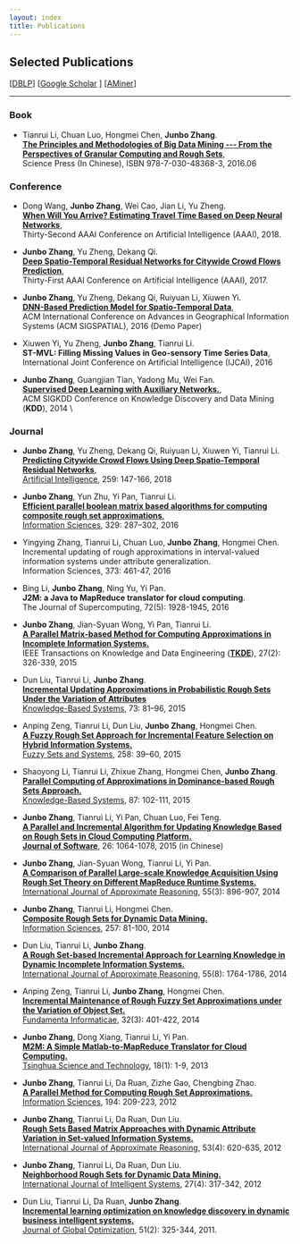 ```yaml
---
layout: index
title: Publications
---
```


## Selected Publications
[[DBLP](http://www.informatik.uni-trier.de/~ley/pers/ht/z/Zhang:Junbo.html)] [[Google Scholar](http://scholar.google.com/citations?user=sQpMBqsAAAAJ&hl=en) ] [[AMiner](http://arnetminer.org/person/junbo-zhang-1557448.html)]

* * *

### Book
-   Tianrui Li, Chuan Luo, Hongmei Chen, **Junbo Zhang**. \
    [**The Principles and Methodologies of Big Data Mining --- From the Perspectives of Granular Computing and Rough Sets**,](https://www.amazon.cn/%E5%A4%A7%E6%95%B0%E6%8D%AE%E6%8C%96%E6%8E%98%E7%9A%84%E5%8E%9F%E7%90%86%E4%B8%8E%E6%96%B9%E6%B3%95-%E5%9F%BA%E4%BA%8E%E7%B2%92%E8%AE%A1%E7%AE%97%E4%B8%8E%E7%B2%97%E7%B3%99%E9%9B%86%E7%9A%84%E8%A7%86%E8%A7%92-%E6%9D%8E%E5%A4%A9%E7%91%9E-%E7%AD%89/dp/B01HOREYE4/ref=sr_1_1?ie=UTF8&qid=1468310254&sr=8-1&keywords=%E6%9D%8E%E5%A4%A9%E7%91%9E) \
    Science Press (In Chinese), ISBN 978-7-030-48368-3, 2016.06

### Conference
-   Dong Wang, **Junbo Zhang**, Wei Cao, Jian Li, Yu Zheng. \
    [**When Will You Arrive? Estimating Travel Time Based on Deep Neural Networks**](https://www.microsoft.com/en-us/research/uploads/prod/2018/01/travel-time-estimation-dnn.pdf),\
    Thirty-Second AAAI Conference on Artificial Intelligence (AAAI), 2018.

-   **Junbo Zhang**, Yu Zheng, Dekang Qi. \
    [**Deep Spatio-Temporal Residual Networks for Citywide Crowd Flows Prediction**](https://www.microsoft.com/en-us/research/publication/deep-spatio-temporal-residual-networks-for-citywide-crowd-flows-prediction/),\
    Thirty-First AAAI Conference on Artificial Intelligence (AAAI), 2017.

-   **Junbo Zhang**, Yu Zheng, Dekang Qi, Ruiyuan Li, Xiuwen Yi. \
    [**DNN-Based Prediction Model for Spatio-Temporal Data**](https://www.microsoft.com/en-us/research/publication/dnn-based-prediction-model-spatial-temporal-data/), \
    ACM International Conference on Advances in Geographical Information Systems (ACM SIGSPATIAL), 2016 (Demo Paper)

-   Xiuwen Yi, Yu Zheng, **Junbo Zhang**, Tianrui Li.  \
    **ST-MVL: Filling Missing Values in Geo-sensory Time Series Data**, \
    International Joint Conference on Artificial Intelligence (IJCAI), 2016

-	**Junbo Zhang**, Guangjian Tian, Yadong Mu, Wei Fan. \
	**[Supervised Deep Learning with Auxiliary Networks.](http://dx.doi.org/10.1145/2623330.2623618)**, \
	ACM SIGKDD Conference on Knowledge Discovery and Data Mining (**KDD**), 2014 \

### Journal
-   **Junbo Zhang**, Yu Zheng, Dekang Qi, Ruiyuan Li, Xiuwen Yi, Tianrui Li. \
    [**Predicting Citywide Crowd Flows Using Deep Spatio-Temporal Residual Networks**](https://www.sciencedirect.com/science/article/pii/S0004370218300973),\
    [Artificial Intelligence](http://www.journals.elsevier.com/artint), 259: 147-166, 2018

-  **Junbo Zhang**, Yun Zhu, Yi Pan, Tianrui Li. \
    [**Efficient parallel boolean matrix based algorithms for computing composite rough set approximations**.](http://dx.doi.org/10.1016/j.ins.2015.09.022) \
    [Information Sciences](http://www.journals.elsevier.com/information-sciences), 329: 287–302, 2016

-   Yingying Zhang, Tianrui Li, Chuan Luo, **Junbo Zhang**, Hongmei Chen. \
    Incremental updating of rough approximations in interval-valued information systems under attribute generalization. \
    Information Sciences, 373: 461-47, 2016

-   Bing Li, **Junbo Zhang**, Ning Yu, Yi Pan. \
    **J2M: a Java to MapReduce translator for cloud computing**. \
    The Journal of Supercomputing, 72(5): 1928-1945, 2016

-  **Junbo Zhang**, Jian-Syuan Wong, Yi Pan, Tianrui Li. \
    [**A Parallel Matrix-based Method for Computing Approximations in Incomplete Information Systems.**](http://dx.doi.org/10.1109/TKDE.2014.2330821) \
    IEEE Transactions on Knowledge and Data Engineering ([**TKDE**](http://www.computer.org/portal/web/tkde)), 27(2): 326-339, 2015

-   Dun Liu, Tianrui Li, **Junbo Zhang**. \
    [**Incremental Updating Approximations in Probabilistic Rough Sets Under the Variation of Attributes**](http://dx.doi.org/10.1016/j.knosys.2014.09.008) \
    [Knowledge-Based Systems](http://www.journals.elsevier.com/knowledge-based-systems), 73: 81–96, 2015

-   Anping Zeng, Tianrui Li, Dun Liu, **Junbo Zhang**, Hongmei Chen.\
    [**A Fuzzy Rough Set Approach for Incremental Feature Selection on Hybrid Information Systems.**](http://dx.doi.org/10.1016/j.fss.2014.08.014)\
    [Fuzzy Sets and Systems](http://www.journals.elsevier.com/fuzzy-sets-and-systems), 258: 39–60, 2015

-   Shaoyong Li, Tianrui Li, Zhixue Zhang, Hongmei Chen, **Junbo Zhang**. \
    [**Parallel Computing of Approximations in Dominance-based Rough Sets Approach.**]() \
    [Knowledge-Based Systems](http://www.journals.elsevier.com/knowledge-based-systems), 87: 102-111, 2015

-  **Junbo Zhang**, Tianrui Li, Yi Pan, Chuan Luo, Fei Teng.\
   [**A Parallel and Incremental Algorithm for Updating Knowledge Based on Rough Sets in Cloud Computing Platform.**](http://dx.doi.org/10.13328/j.cnki.jos.004590)\
   [**Journal of Software**](http://www.jos.org.cn/ch/index.aspx), 26: 1064-1078, 2015 (in Chinese)

-   **Junbo Zhang**, Jian-Syuan Wong, Tianrui Li, Yi Pan.\
     [**A Comparison of Parallel Large-scale Knowledge Acquisition Using Rough Set Theory on Different MapReduce Runtime Systems.**](http://dx.doi.org/10.1016/j.ijar.2013.08.003)\
     [International Journal of Approximate Reasoning](http://www.journals.elsevier.com/international-journal-of-approximate-reasoning), 55(3): 896-907, 2014

-   **Junbo Zhang**, Tianrui Li, Hongmei Chen.\
     [**Composite Rough Sets for Dynamic Data Mining.**](http://dx.doi.org/10.1016/j.ins.2013.08.016)\
     [Information Sciences](http://www.journals.elsevier.com/information-sciences), 257: 81-100, 2014

-   Dun Liu, Tianrui Li, **Junbo Zhang**. \
    [**A Rough Set-based Incremental Approach for Learning Knowledge in Dynamic Incomplete Information Systems.**](http://dx.doi.org/10.1016/j.ijar.2014.05.009) \
    [International Journal of Approximate Reasoning](http://www.journals.elsevier.com/international-journal-of-approximate-reasoning), 55(8): 1764-1786, 2014

-   Anping Zeng, Tianrui Li, **Junbo Zhang**, Hongmei Chen. \
    [**Incremental Maintenance of Rough Fuzzy Set Approximations under the Variation of Object Set.**](http://dx.doi.org/10.3233/FI-2014-1051) \
    [Fundamenta Informaticae](http://www.iospress.nl/journal/fundamenta-informaticae), 32(3): 401-422, 2014

-   **Junbo Zhang**, Dong Xiang, Tianrui Li, Yi Pan.\
     [**M2M: A Simple Matlab-to-MapReduce Translator for Cloud Computing.**](http://ieeexplore.ieee.org/xpl/articleDetails.jsp?tp=&arnumber=6449402&contentType=Journals+%26+Magazines&queryText%3DM2M%3A+A+simple+Matlab-to-MapReduce+translator+for+Cloud+Computing)\
     [Tsinghua Science and Technology](http://qhxb.lib.tsinghua.edu.cn/english/), 18(1): 1-9, 2013

-   **Junbo Zhang**, Tianrui Li, Da Ruan, Zizhe Gao, Chengbing Zhao.\
     [**A Parallel Method for Computing Rough Set Approximations.**](http://dx.doi.org/10.1016/j.ins.2011.12.036)\
     [Information Sciences](http://www.journals.elsevier.com/information-sciences), 194: 209-223, 2012

-   **Junbo Zhang**, Tianrui Li, Da Ruan, Dun Liu.\
     [**Rough Sets Based Matrix Approaches with Dynamic Attribute Variation in Set-valued Information Systems.**](http://dx.doi.org/10.1016/j.ijar.2012.01.001)\
     [International Journal of Approximate Reasoning](http://www.journals.elsevier.com/international-journal-of-approximate-reasoning), 53(4): 620-635, 2012

-   **Junbo Zhang**, Tianrui Li, Da Ruan, Dun Liu.\
     [**Neighborhood Rough Sets for Dynamic Data Mining.**](http://dx.doi.org/10.1002/int.21523)\
     [International Journal of Intelligent Systems](http://onlinelibrary.wiley.com/journal/10.1002/[ISSN]1098-111X), 27(4): 317-342, 2012

-   Dun Liu, Tianrui Li, Da Ruan, **Junbo Zhang**.\
     [**Incremental learning optimization on knowledge discovery in dynamic business intelligent systems.**](http://dx.doi.org/10.1007/s10898-010-9607-8) \
    [Journal of Global Optimization](http://www.springer.com/business+%26+management/operations+research/journal/10898), 51(2): 325-344, 2011.
